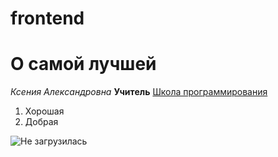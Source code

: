 # frontend
# О самой лучшей
*Ксения Александровна*
**Учитель**
[Школа программирования](learn.algoritmika.org)
1. Хорошая
2. Добрая

![Не загрузилась](https://sun9-33.userapi.com/impg/qPMAhEmCVIAYFEBYLpeVL7a3LUEKoxhxj-lygw/18e3fSVCtAs.jpg?size=720x1080&quality=95&sign=d0f6e3a023c67ae34ca7846629056bf4&type=album)
